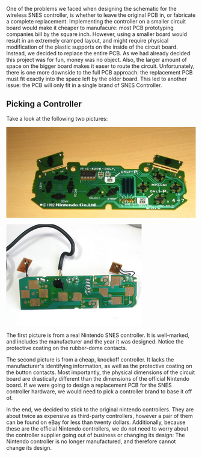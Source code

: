 <meta name="keywords" content="SNES,tutorial"/>

One of the problems we faced when designing the schematic for the
wireless SNES controller, is whether to leave the original PCB in, or
fabricate a complete replacement. Implementing the controller on a
smaller circuit board would make it cheaper to manufacure: most PCB
prototyping companies bill by the square inch. However, using a
smaller board would result in an extremely cramped layout, and might
require physical modification of the plastic supports on the inside of
the circuit board. Instead, we decided to replace the entire PCB. As
we had already decided this project was for fun, money was no
object. Also, the larger amount of space on the bigger board makes it
easer to route the circuit. Unfortunately, there is one more downside
to the full PCB approach: the replacement PCB must fit exactly into
the space left by the older board. This led to another issue: the PCB
will only fit in a single brand of SNES Controller.

<a name='more'></a> 

## Picking a Controller

Take a look at the following two pictures:

![Real Nintendo SNES Controller](snes_nintendo.jpg)

![Knockoff Controller](snes_adafruit.jpg)

The first picture is from a real Nintendo SNES controller. It is
well-marked, and includes the manufacturer and the year it was
designed. Notice the protective coating on the rubber-dome contacts.

The second picture is from a cheap, knockoff controller. It lacks the
manufacturer's identifying information, as well as the protective
coating on the button contacts. Most importantly, the physical
dimensions of the circuit board are drastically different than the
dimensions of the official Nintendo board. If we were going to design
a replacement PCB for the SNES controller hardware, we would need to
pick a controller brand to base it off of.

In the end, we decided to stick to the original nintendo
controllers. They are about twice as expensive as third-party
controllers, however a pair of them can be found on eBay for less than
twenty dollars. Additionally, because these are the official Nintendo
controllers, we do not need to worry about the controller supplier
going out of business or changing its design: The Nintendo controller
is no longer manufactured, and therefore cannot change its design. 
